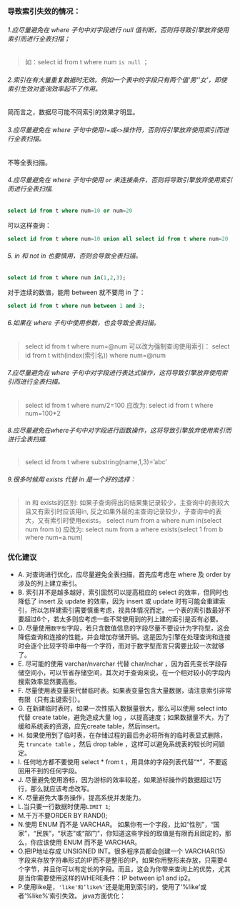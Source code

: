 ### 导致索引失效的情况：

###### 1.应尽量避免在 where 子句中对字段进行 null 值判断，否则将导致引擎放弃使用索引而进行全表扫描；

> 如：select id from t where num `is null` ；

###### 2.索引在有大量重复数据时无效。例如一个表中的字段只有两个值‘男’‘女’，即使索引生效对查询效率起不了作用。

简而言之，数据尽可能不同索引的效果才明显。

###### 3.应尽量避免在 where 子句中使用`!=`或`<>`操作符，否则将引擎放弃使用索引而进行全表扫描。

不等全表扫描。

###### 4.应尽量避免在 where 子句中使用 `or` 来连接条件，否则将导致引擎放弃使用索引而进行全表扫描.

```sql
select id from t where num=10 or num=20 
```


可以这样查询：

```sql
select id from t where num=10 union all select id from t where num=20
```

###### 5. in 和 not in 也要慎用，否则会导致全表扫描。

```sql
select id from t where num in(1,2,3); 
```

对于连续的数值，能用 between 就不要用 in 了： 

```sql
select id from t where num between 1 and 3;
```

###### 6.如果在 where 子句中使用参数，也会导致全表扫描。

> select id from t where num=@num 
> 可以改为强制查询使用索引：
> select id from t with(index(索引名)) where num=@num

###### 7.应尽量避免在 where 子句中对字段进行表达式操作，这将导致引擎放弃使用索引而进行全表扫描。

> select id from t where num/2=100 
> 应改为: 
> select id from t where num=100*2

###### 8.应尽量避免在where子句中对字段进行函数操作，这将导致引擎放弃使用索引而进行全表扫描.

> select id from t where substring(name,1,3)=’abc’

###### 9.很多时候用 exists 代替 in 是一个好的选择： 　

> in 和 exists的区别: 如果子查询得出的结果集记录较少，主查询中的表较大且又有索引时应该用in, 反之如果外层的主查询记录较少，子查询中的表大，又有索引时使用exists。
> select num from a where num in(select num from b) 
> 应改为: 
> select num from a where exists(select 1 from b where num=a.num)



### 优化建议

- A. 对查询进行优化，应尽量避免全表扫描，首先应考虑在 where 及 order by 涉及的列上建立索引。
- B. 索引并不是越多越好，索引固然可以提高相应的 select 的效率，但同时也降低了 insert 及 update 的效率，因为 insert 或 update 时有可能会重建索引，所以怎样建索引需要慎重考虑，视具体情况而定。一个表的索引数最好不要超过6个，若太多则应考虑一些不常使用到的列上建的索引是否有必要。
- D. 尽量使用`数字型`字段，若只含数值信息的字段尽量不要设计为字符型，这会降低查询和连接的性能，并会增加存储开销。这是因为引擎在处理查询和连接时会逐个比较字符串中每一个字符，而对于数字型而言只需要比较一次就够了。
- E. 尽可能的使用 varchar/nvarchar 代替 char/nchar ，因为首先变长字段存储空间小，可以节省存储空间，其次对于查询来说，在一个相对较小的字段内搜索效率显然要高些。
- F. 尽量使用表变量来代替临时表。如果表变量包含大量数据，请注意索引非常有限（只有主键索引）。
- G. 在新建临时表时，如果一次性插入数据量很大，那么可以使用 select into 代替 create table，避免造成大量 log ，以提高速度；如果数据量不大，为了缓和系统表的资源，应先create table，然后insert。
- H. 如果使用到了临时表，在存储过程的最后务必将所有的临时表显式删除，先 `truncate table` ，然后 drop table ，这样可以避免系统表的较长时间锁定。
- I. 任何地方都不要使用 select * from t ，用具体的字段列表代替“*”，不要返回用不到的任何字段。
- J. 尽量避免使用游标，因为游标的效率较差，如果游标操作的数据超过1万行，那么就应该考虑改写。
- K. 尽量避免大事务操作，提高系统并发能力。
- L.当只要一行数据时使用`LIMIT 1`;
- M.千万不要ORDER BY RAND();
- N.使用 ENUM 而不是 VARCHAR。
    如果你有一个字段，比如“性别”，“国家”，“民族”，“状态”或“部门”，你知道这些字段的取值是有限而且固定的，那么，你应该使用 ENUM 而不是      VARCHAR。
- O.把IP地址存成 UNSIGNED INT。很多程序员都会创建一个 VARCHAR(15) 字段来存放字符串形式的IP而不是整形的IP。如果你用整形来存放，只需要4个字节，并且你可以有定长的字段。而且，这会为你带来查询上的优势，尤其是当你需要使用这样的WHERE条件：IP between ip1 and ip2。
- P.使用like是，`'like'和’like%‘`还是能用到索引的，使用了'%like'或者’%like%‘索引失效。
  java方面优化：